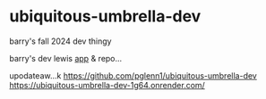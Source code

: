 # ubiquitous-umbrella-dev
barry's fall 2024 dev thingy


barry's dev lewis [app](https://ubiquitous-umbrella-dev.onrender.com/read) & repo...

upodateaw...k 
https://github.com/pglenn1/ubiquitous-umbrella-dev
https://ubiquitous-umbrella-dev-1g64.onrender.com/
